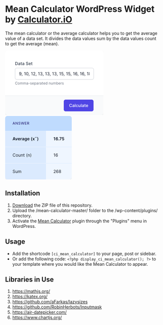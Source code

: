 # Mean Calculator WordPress Widget by [Calculator.iO](https://www.calculator.io/ "Calculator.iO Homepage")

The mean calculator or the average calculator helps you to get the average value of a data set. It divides the data values sum by the data values count to get the average (mean).

![Mean Calculator Input Form](/assets/images/screenshot-1.png "Mean Calculator Input Form")
![Mean Calculator Calculation Results](/assets/images/screenshot-2.png "Mean Calculator Calculation Results")

## Installation

1. [Download](https://github.com/pub-calculator-io/age-calculator/archive/refs/heads/master.zip) the ZIP file of this repository.
2. Upload the /mean-calculator-master/ folder to the /wp-content/plugins/ directory.
3. Activate the [Mean Calculator](https://www.calculator.io/mean-calculator/ "Mean Calculator Homepage") plugin through the "Plugins" menu in WordPress.

## Usage
* Add the shortcode `[ci_mean_calculator]` to your page, post or sidebar.
* Or add the following code: `<?php display_ci_mean_calculator(); ?>` to your template where you would like the Mean Calculator to appear.

## Libraries in Use
1. https://mathjs.org/
2. https://katex.org/
3. https://github.com/aFarkas/lazysizes
4. https://github.com/RobinHerbots/Inputmask
5. https://air-datepicker.com/
6. https://www.chartjs.org/
